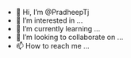 - 👋 Hi, I’m @PradheepTj
- 👀 I’m interested in ...
- 🌱 I’m currently learning ...
- 💞️ I’m looking to collaborate on ...
- 📫 How to reach me ...

<!---
PradheepTj/PradheepTj is a ✨ special ✨ repository because its `README.md` (this file) appears on your GitHub profile.
You can click the Preview link to take a look at your changes.
--->
